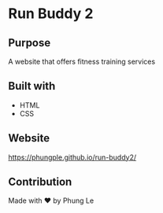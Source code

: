# Run Buddy 2

## Purpose
A website that offers fitness training services

## Built with
* HTML
* CSS

## Website
https://phungple.github.io/run-buddy2/

## Contribution
Made with ❤️ by Phung Le
